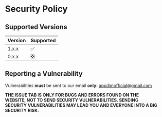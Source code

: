# Security Policy

## Supported Versions

| Version | Supported          |
| ------- | ------------------ |
| 1.x.x   | :white_check_mark: |
| 0.x.x   | ❎                |

## Reporting a Vulnerability

Vulnerabilities **must** be sent to our email **only**: apodimofficial@gmail.com


**THE ISSUE TAB IS ONLY FOR BUGS AND ERRORS FOUND ON THE WEBSITE, NOT TO SEND SECURITY VULNERABILITIES. SENDING SECURITY VULNERABILITIES MAY LEAD YOU AND EVERYONE INTO A BIG SECURITY RISK.**
